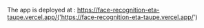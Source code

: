 The app is deployed at : https://face-recognition-eta-taupe.vercel.app/('https://face-recognition-eta-taupe.vercel.app/')
